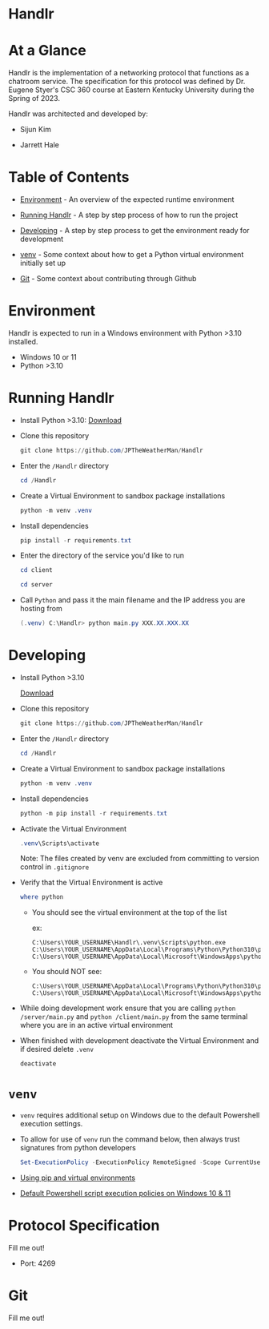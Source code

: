 # **Handlr**

# At a Glance

Handlr is the implementation of a networking protocol that functions as a chatroom service. The specification for this protocol was defined by Dr. Eugene Styer's CSC 360 course at Eastern Kentucky University during the Spring of 2023.

Handlr was architected and developed by:

* Sijun Kim

* Jarrett Hale

# Table of Contents

* [Environment](#environment) - An overview of the expected runtime environment

* [Running Handlr](#running-handlr) - A step by step process of how to run the project

* [Developing](#developing) - A step by step process to get the environment ready for development

* [venv](#venv) - Some context about how to get a Python virtual environment initially set up

* [Git](#git) - Some context about contributing through Github


# Environment

Handlr is expected to run in a Windows environment with Python >3.10 installed.

* Windows 10 or 11
* Python >3.10

# Running Handlr

* Install Python >3.10: [Download](https://www.python.org/downloads/)

* Clone this repository

    ```powershell 
    git clone https://github.com/JPTheWeatherMan/Handlr
    ```

* Enter the `/Handlr` directory

    ```powershell
    cd /Handlr
    ```

* Create a Virtual Environment to sandbox package installations

    ```powershell
    python -m venv .venv
    ```

* Install dependencies

    ```powershell
    pip install -r requirements.txt
    ```

* Enter the directory of the service you'd like to run

    ```powershell
    cd client
    ```
    
    ```powershell
    cd server
    ```

* Call `Python` and pass it the main filename and the IP address you are hosting from

    ```powershell
    (.venv) C:\Handlr> python main.py XXX.XX.XXX.XX
    ```
# Developing

* Install Python >3.10

    [Download](https://www.python.org/downloads/)

* Clone this repository

    ```powershell
    git clone https://github.com/JPTheWeatherMan/Handlr
    ```

* Enter the `/Handlr` directory

    ```powershell 
    cd /Handlr
    ```

* Create a Virtual Environment to sandbox package installations

    ```powershell
    python -m venv .venv
    ```

* Install dependencies

    ```powershell
    python -m pip install -r requirements.txt
    ```

* Activate the Virtual Environment

    ```powershell 
    .venv\Scripts\activate
    ```

    Note: The files created by venv are excluded from committing to version control in `.gitignore`

* Verify that the Virtual Environment is active

    ```powershell
    where python
    ```

    * You should see the virtual environment at the top of the list

        ex:
        ```
        C:\Users\YOUR_USERNAME\Handlr\.venv\Scripts\python.exe
        C:\Users\YOUR_USERNAME\AppData\Local\Programs\Python\Python310\python.exe
        C:\Users\YOUR_USERNAME\AppData\Local\Microsoft\WindowsApps\python.exe
        ```

    * You should NOT see:

        ```
        C:\Users\YOUR_USERNAME\AppData\Local\Programs\Python\Python310\python.exe
        C:\Users\YOUR_USERNAME\AppData\Local\Microsoft\WindowsApps\python.exe
        ```

* While doing development work ensure that you are calling `python /server/main.py` and `python /client/main.py` from the same terminal where you are in an active virtual environment

* When finished with development deactivate the Virtual Environment and if desired delete `.venv`

    ```powershell
    deactivate
    ```

# `venv`

- `venv` requires additional setup on Windows due to the default Powershell execution settings.

- To allow for use of `venv` run the command below, then always trust signatures from python developers

    ```powershell
    Set-ExecutionPolicy -ExecutionPolicy RemoteSigned -Scope CurrentUser
    ```

- [Using pip and virtual environments](https://packaging.python.org/en/latest/guides/installing-using-pip-and-virtual-environments/#creating-a-virtual-environment)

- [Default Powershell script execution policies on Windows 10 & 11](https://learn.microsoft.com/en-us/powershell/module/microsoft.powershell.core/about/about_execution_policies?view=powershell-7.3)

# Protocol Specification

Fill me out!

* Port: 4269

# Git

Fill me out!